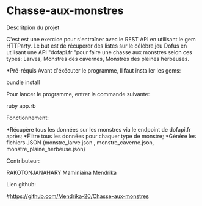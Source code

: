 # Chasse-aux-monstres

Descritpion du projet

C'est est une exercice pour s'entraîner avec le REST API en utilisant le gem HTTParty. Le but est de récuperer des listes sur le célèbre jeu Dofus en utilisant une API "dofapi.fr "pour faire une chasse aux monstres selon ces types: Larves, Monstres des cavernes, Monstres des pleines herbeuses.

*Pré-réquis
Avant d'éxécuter le programme, Il faut installer les gems:

bundle install

Pour lancer le programme, entrer la commande suivante:

ruby app.rb

Fonctionnement:

*Récupère tous les données sur les monstres via le endpoint de dofapi.fr après;
*Filtre tous les données pour chaquer type de monstre;
*Génère les fichiers JSON (monstre_larve.json , monstre_caverne.json, monstre_plaine_herbeuse.json)

Contributeur:

RAKOTONJANAHARY Maminiaina Mendrika

Lien github:

#https://github.com/Mendrika-20/Chasse-aux-monstres
